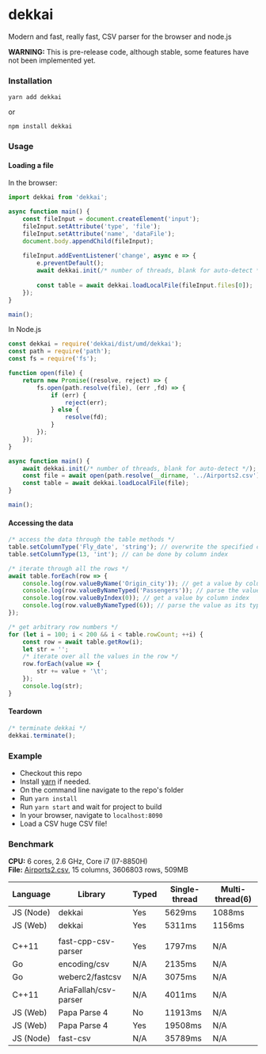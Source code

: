 # dekkai
Modern and fast, really fast, CSV parser for the browser and node.js    

**WARNING:** This is pre-release code, although stable, some features have not been implemented yet.

### Installation
```
yarn add dekkai
```
or
```
npm install dekkai
```

### Usage
#### Loading a file
In the browser:
```javascript
import dekkai from 'dekkai';

async function main() {
    const fileInput = document.createElement('input');
    fileInput.setAttribute('type', 'file');
    fileInput.setAttribute('name', 'dataFile');
    document.body.appendChild(fileInput);
    
    fileInput.addEventListener('change', async e => {
        e.preventDefault();
        await dekkai.init(/* number of threads, blank for auto-detect */);
        
        const table = await dekkai.loadLocalFile(fileInput.files[0]);
    });
}

main();
```

In Node.js
```javascript
const dekkai = require('dekkai/dist/umd/dekkai');
const path = require('path');
const fs = require('fs');

function open(file) {
    return new Promise((resolve, reject) => {
        fs.open(path.resolve(file), (err ,fd) => {
            if (err) {
                reject(err);
            } else {
                resolve(fd);
            }
        });
    });
}

async function main() {
    await dekkai.init(/* number of threads, blank for auto-detect */);
    const file = await open(path.resolve(__dirname, '../Airports2.csv'));
    const table = await dekkai.loadLocalFile(file);
}

main();
```

#### Accessing the data
```javascript
/* access the data through the table methods */
table.setColumnType('Fly_date', 'string'); // overwrite the specified column's detected type
table.setColumnType(13, 'int'); // can be done by column index

/* iterate through all the rows */
await table.forEach(row => {
    console.log(row.valueByName('Origin_city')); // get a value by column name
    console.log(row.valueByNameTyped('Passengers')); // parse the value as its type
    console.log(row.valueByIndex(0)); // get a value by column index
    console.log(row.valueByNameTyped(6)); // parse the value as its type
});

/* get arbitrary row numbers */
for (let i = 100; i < 200 && i < table.rowCount; ++i) {
    const row = await table.getRow(i);
    let str = '';
    /* iterate over all the values in the row */
    row.forEach(value => {
        str += value + '\t';
    });
    console.log(str);
}
```

#### Teardown
```javascript
/* terminate dekkai */
dekkai.terminate();
```

### Example
- Checkout this repo
- Install [yarn](https://yarnpkg.com/en/) if needed.
- On the command line navigate to the repo's folder
- Run `yarn install`
- Run `yarn start` and wait for project to build
- In your browser, navigate to `localhost:8090`
- Load a CSV huge CSV file!

### Benchmark
**CPU:** 6 cores, 2.6 GHz, Core i7 (I7-8850H)  
**File:** [Airports2.csv](https://www.kaggle.com/flashgordon/usa-airport-dataset/version/2), 15 columns, 3606803 rows, 509MB

| Language  |        Library        | Typed | Single-thread | Multi-thread(6) |
|-----------|-----------------------|-------|---------------|-----------------|
| JS (Node) | dekkai                | Yes   | 5629ms        | 1088ms          |
| JS (Web)  | dekkai                | Yes   | 5311ms        | 1156ms          |
|           |                       |       |               |                 |
| C++11     | fast-cpp-csv-parser   | Yes   | 1797ms        | N/A             |
| Go        | encoding/csv          | N/A   | 2135ms        | N/A             |
| Go        | weberc2/fastcsv       | N/A   | 3075ms        | N/A             |
| C++11     | AriaFallah/csv-parser | N/A   | 4011ms        | N/A             |
| JS (Web)  | Papa Parse 4          | No    | 11913ms       | N/A             |
| JS (Web)  | Papa Parse 4          | Yes   | 19508ms       | N/A             |
| JS (Node) | fast-csv              | N/A   | 35789ms       | N/A             |


